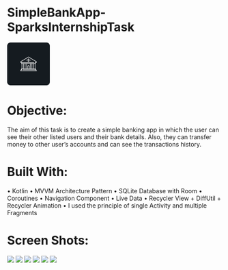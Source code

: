 # SimpleBankApp-SparksInternshipTask
<img src = "screenshots/app_icon.png" width = "100">


# Objective:
The aim of this task is to create a simple banking app in which the user 
can see their other listed users and their bank details. Also, they can transfer
money to other user’s accounts and can see the transactions history.

# Built With:
• Kotlin
• MVVM Architecture Pattern
• SQLite Database with Room
• Coroutines
• Navigation Component
• Live Data
• Recycler View + DiffUtil + Recycler Animation
• I used the principle of single Activity and multiple Fragments 

# Screen Shots:
<img src = "screenshots/screen_1.png" width = "300">
<img src = "screenshots/screen_2.png" width = "300">
<img src = "screenshots/screen_3.png" width = "300">
<img src = "screenshots/screen_4.png" width = "300">
<img src = "screenshots/screen_5.png" width = "300">
<img src = "screenshots/screen_6.png" width = "300">

